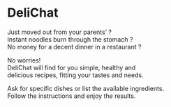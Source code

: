 # DeliChat

Just moved out from your parents’ ?  
Instant noodles burn through the stomach ?  
No money for a decent dinner in a restaurant ?  

No worries!  
DeliChat will find for you simple, healthy and  
delicious recipes, fitting your tastes and needs.  

Ask for specific dishes or list the available ingredients.  
Follow the instructions and enjoy the results.  

